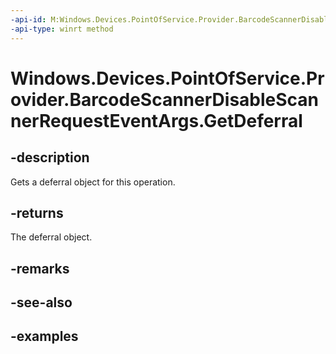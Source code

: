 ```yaml
---
-api-id: M:Windows.Devices.PointOfService.Provider.BarcodeScannerDisableScannerRequestEventArgs.GetDeferral
-api-type: winrt method
---
```


<!-- Method syntax.
public Deferral BarcodeScannerDisableScannerRequestEventArgs.GetDeferral()
-->

# Windows.Devices.PointOfService.Provider.BarcodeScannerDisableScannerRequestEventArgs.GetDeferral

## -description
Gets a deferral object for this operation.

## -returns
The deferral object.

## -remarks

## -see-also

## -examples

